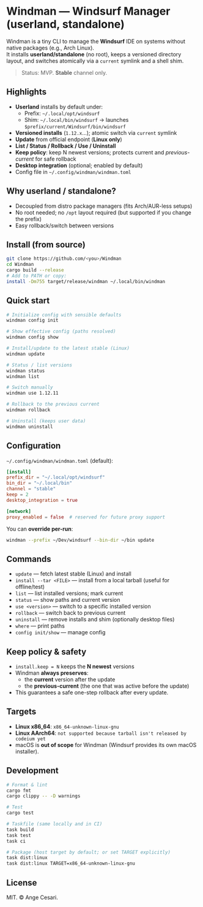 # Windman — Windsurf Manager (userland, standalone)

Windman is a tiny CLI to manage the **Windsurf** IDE on systems without native packages (e.g., Arch Linux).  
It installs **userland/standalone** (no root), keeps a versioned directory layout, and switches atomically via a `current` symlink and a shell shim.

> Status: MVP. **Stable** channel only.

## Highlights

- **Userland** installs by default under:
  - Prefix: `~/.local/opt/windsurf`
  - Shim: `~/.local/bin/windsurf` → launches `$prefix/current/Windsurf/bin/windsurf`
- **Versioned installs** (`1.12.x`…); atomic switch via `current` symlink
- **Update** from official endpoint (**Linux only**)
- **List / Status / Rollback / Use <version> / Uninstall**
- **Keep policy**: keep N newest versions; protects current and *previous-current* for safe rollback
- **Desktop integration** (optional; enabled by default)
- Config file in `~/.config/windman/windman.toml`

## Why userland / standalone?

- Decoupled from distro package managers (fits Arch/AUR-less setups)
- No root needed; no `/opt` layout required (but supported if you change the prefix)
- Easy rollback/switch between versions

## Install (from source)

```bash
git clone https://github.com/<you>/Windman
cd Windman
cargo build --release
# Add to PATH or copy:
install -Dm755 target/release/windman ~/.local/bin/windman
```

## Quick start

```bash
# Initialize config with sensible defaults
windman config init

# Show effective config (paths resolved)
windman config show

# Install/update to the latest stable (Linux)
windman update

# Status / list versions
windman status
windman list

# Switch manually
windman use 1.12.11

# Rollback to the previous current
windman rollback

# Uninstall (keeps user data)
windman uninstall
```

## Configuration

`~/.config/windman/windman.toml` (default):

```toml
[install]
prefix_dir = "~/.local/opt/windsurf"
bin_dir = "~/.local/bin"
channel = "stable"
keep = 2
desktop_integration = true

[network]
proxy_enabled = false  # reserved for future proxy support
```

You can **override per-run**:
```bash
windman --prefix ~/Dev/windsurf --bin-dir ~/bin update
```

## Commands

- `update` — fetch latest stable (Linux) and install  
- `install --tar <FILE>` — install from a local tarball (useful for offline/test)  
- `list` — list installed versions; mark current  
- `status` — show paths and current version  
- `use <version>` — switch to a specific installed version  
- `rollback` — switch back to previous current  
- `uninstall` — remove installs and shim (optionally desktop files)  
- `where` — print paths  
- `config init/show` — manage config  

## Keep policy & safety

- `install.keep = N` keeps the **N newest** versions  
- Windman **always preserves**:  
  - the **current** version after the update  
  - the **previous-current** (the one that was active before the update)  
- This guarantees a safe one-step rollback after every update.  

## Targets

- **Linux x86_64**: `x86_64-unknown-linux-gnu`  
- **Linux AArch64**: `not supported because tarball isn't released by codeium yet`  
- macOS is **out of scope** for Windman (Windsurf provides its own macOS installer).

## Development

```bash
# Format & lint
cargo fmt
cargo clippy -- -D warnings

# Test
cargo test

# Taskfile (same locally and in CI)
task build
task test
task ci

# Package (host target by default; or set TARGET explicitly)
task dist:linux
task dist:linux TARGET=x86_64-unknown-linux-gnu
```

## License

MIT. © Ange Cesari.
